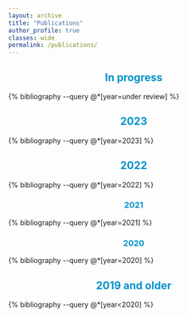 ```yaml
---
layout: archive
title: "Publications"
author_profile: true
classes: wide
permalink: /publications/
---
```


<center><h2 style="color:#0092ca;">In progress</h2> </center>

{% bibliography --query @*[year=under review] %}

<center><h2 style="color:#0092ca;">2023</h2> </center>

{% bibliography --query @*[year=2023] %}

<center><h2 style="color:#0092ca;">2022</h2> </center>

{% bibliography --query @*[year=2022] %}

<center><h3 style="color:#0092ca;">2021</h3> </center>

{% bibliography --query @*[year=2021] %}

<center><h3 style="color:#0092ca;">2020</h3> </center>

{% bibliography --query @*[year=2020] %}

<center><h2 style="color:#0092ca;">2019 and older </h2> </center>

{% bibliography --query @*[year<2020] %}